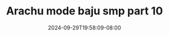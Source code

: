 --- 
title: "Arachu mode baju smp part 10"
description: "nonton bokeh Arachu mode baju smp part 10   full vidio terbaru"
date: 2024-09-29T19:58:09-08:00
file_code: "z14oggul2xtf"
draft: false
cover: "zx0ti840ne6f9uba.jpg"
tags: ["Arachu", "mode", "baju", "smp", "part", "bokep-indo", "bokep-viral", "bokep-ig"]
length: 115
fld_id: "1483117"
foldername: "Arachu update"
categories: ["Arachu update"]
views: 0
---